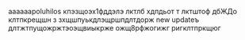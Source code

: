 aaaaaapoluhilos кпэзщоэх1фддэлэ лктлб
хдпдьот т лктштоф
дбЖДо клтпкрещшн з
зхщшпуькдлэщршпдлтдорж 
new updateъ длтжтпущожржтэоэщвиыкрже
ожщ8рфжогижг ригклтпркщюг
